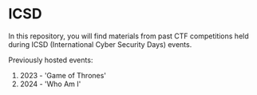 # ICSD

In this repository, you will find materials from past CTF competitions held during ICSD (International Cyber Security Days) events. 

Previously hosted events:
1. 2023 - 'Game of Thrones'
2. 2024 - 'Who Am I' 
